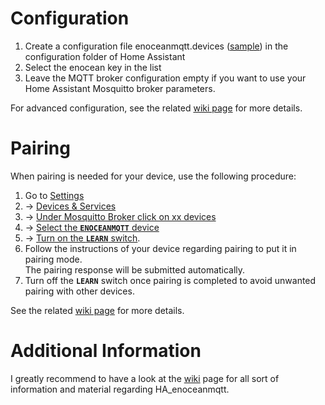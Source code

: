 # Configuration

1. Create a configuration file enoceanmqtt.devices ([sample](https://github.com/ChristopheHD/HA_enoceanmqtt-addon/blob/master/addon-dev/enoceanmqtt.devices.sample)) in the configuration folder of Home Assistant
2. Select the enocean key in the list
3. Leave the MQTT broker configuration empty if you want to use your Home Assistant Mosquitto broker parameters.

For advanced configuration, see the related [wiki page](https://github.com/ChristopheHD/HA_enoceanmqtt-addon/wiki/Installation#configuration) for more details.

# Pairing

When pairing is needed for your device, use the following procedure:
1. Go to [Settings](https://github.com/ChristopheHD/HA_enoceanmqtt-addon/wiki/Pairing-your-device#settings)
1. &rarr; [Devices & Services](https://github.com/ChristopheHD/HA_enoceanmqtt-addon/wiki/Pairing-your-device#devices--services)
1. &rarr; [Under Mosquitto Broker click on xx devices](https://github.com/ChristopheHD/HA_enoceanmqtt-addon/wiki/Pairing-your-device#under-mosquitto-broker-click-on-xx-devices)
1. &rarr; [Select the __`ENOCEANMQTT`__ device](https://github.com/ChristopheHD/HA_enoceanmqtt-addon/wiki/Pairing-your-device#select-the-enoceanmqtt-device)
1. &rarr; [Turn on the __`LEARN`__ switch](https://github.com/ChristopheHD/HA_enoceanmqtt-addon/wiki/Pairing-your-device#learn-button).  
1. Follow the instructions of your device regarding pairing to put it in pairing mode.    
   The pairing response will be submitted automatically.  
1. Turn off the __`LEARN`__ switch once pairing is completed to avoid unwanted pairing with other devices.

See the related [wiki page](https://github.com/ChristopheHD/HA_enoceanmqtt-addon/wiki/Pairing-your-device) for more details.

# Additional Information

I greatly recommend to have a look at the [wiki](https://github.com/ChristopheHD/HA_enoceanmqtt-addon/wiki) page for all sort of information and material regarding HA_enoceanmqtt.

